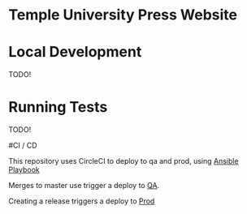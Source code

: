 # Temple University Press Website

# Local Development
TODO!

# Running Tests
TODO!

#CI / CD

This repository uses CircleCI to deploy to qa and prod, using [Ansible Playbook](https://github.com/tulibraries/tupress_playbook)

Merges to master use trigger a deploy to [QA](https://tupress.qa.tul-infra.page/).


Creating a release triggers a deploy to [Prod](http://tupress.temple.edu/)



